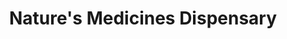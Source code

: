 ---
title: "Nature's Medicines Dispensary"
url: /phoenix/natures-medicines-dispensary/
shop: cannabis
---